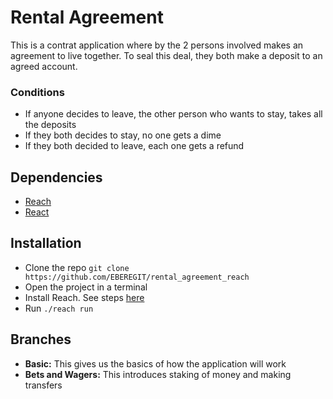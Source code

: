 # Rental Agreement

This is a contrat application where by the 2 persons involved makes an agreement to live together. To seal this deal, they both make a deposit to an agreed account.

### Conditions
* If anyone decides to leave, the other person who wants to stay, takes all the deposits 
* If they both decides to stay, no one gets a dime
* If they both decided to leave, each one gets a refund

## Dependencies
- [Reach](https://reach.sh/)
- [React](https://reactjs.org/)

## Installation
- Clone the repo ``git clone https://github.com/EBEREGIT/rental_agreement_reach``
- Open the project in a terminal
- Install Reach. See steps [here](https://docs.reach.sh/quickstart/#qs-win-install)
- Run ``./reach run``

## Branches
- **Basic:** This gives us the basics of how the application will work
- **Bets and Wagers:** This introduces staking of money and making transfers
